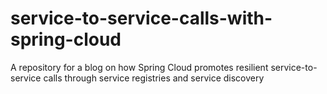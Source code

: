 # service-to-service-calls-with-spring-cloud
A repository for a blog on how Spring Cloud promotes resilient service-to-service calls through service registries and service discovery


